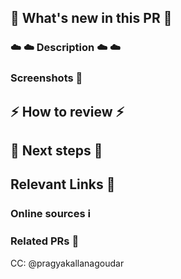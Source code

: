 [//]: # "These comments are meant for your reference. They are invisible and don't need to be deleted!"

## :tada: What's new in this PR :tada:

### :cloud: :cloud: Description :cloud: :cloud:
[//]: # "REQUIRED - Describe what's new in this PR in a few lines. A description and bullet points for specifics will suffice."



### Screenshots :calling:
[//]: # "REQUIRED for frontend changes, otherwise optional but strongly recommended. Add screenshots of expected behavior - GIFs if you're feeling fancy! If you are making changes here, please CC: @leexesther at the bottom."



## :zap: How to review :zap:
[//]: # 'REQUIRED - Describe the order in which to review files and what to expect when testing locally. Is there anything specifically you want feedback on? Should this be reviewed commit by commit, or all at once? What are some user flows to test? What are some edge cases to look out for?'



## :seedling: Next steps :seedling:
[//]: # "Optional - What's NOT in this PR, doesn't work yet, and/or still needs to be done. Note any temporary fixes in this PR that should be cleaned up later."



## Relevant Links :link:



### Online sources :information_source:
[//]: # 'Optional - copy links to any tutorials or documentation that was useful to you when working on this PR'



### Related PRs :raised_hands:
[//]: # "Optional - related PRs you're waiting on/ PRs that will conflict, etc; if this is a refactor, feel free to add PRs that previously modified this code"



[//]: # 'This tags the project leader as a default. Feel free to change, or add on anyone who you should be in on the conversation.'
CC: @pragyakallanagoudar
